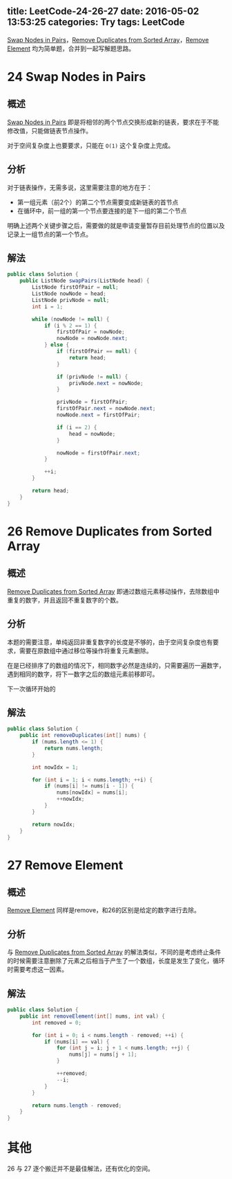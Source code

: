 title: LeetCode-24-26-27
date: 2016-05-02 13:53:25
categories: Try
tags: LeetCode
---

[Swap Nodes in Pairs](https://leetcode.com/problems/swap-nodes-in-pairs/)，[Remove Duplicates from Sorted Array](https://leetcode.com/problems/remove-duplicates-from-sorted-array/)，[Remove Element](https://leetcode.com/problems/remove-element/) 均为简单题，合并到一起写解题思路。

<!-- more -->

# 24 Swap Nodes in Pairs

## 概述

[Swap Nodes in Pairs](https://leetcode.com/problems/swap-nodes-in-pairs/) 即是将相邻的两个节点交换形成新的链表，要求在于不能修改值，只能做链表节点操作。

对于空间复杂度上也要要求，只能在 `O(1)` 这个复杂度上完成。

## 分析

对于链表操作，无需多说，这里需要注意的地方在于：

+ 第一组元素（前2个）的第二个节点需要变成新链表的首节点
+ 在循环中，前一组的第一个节点要连接的是下一组的第二个节点

明确上述两个关键步骤之后，需要做的就是申请变量暂存目前处理节点的位置以及记录上一组节点的第一个节点。

## 解法

```java
public class Solution {
    public ListNode swapPairs(ListNode head) {
        ListNode firstOfPair = null;
        ListNode nowNode = head;
        ListNode privNode = null;
        int i = 1;

        while (nowNode != null) {
            if (i % 2 == 1) {
                firstOfPair = nowNode;
                nowNode = nowNode.next;
            } else {
                if (firstOfPair == null) {
                    return head;
                }

                if (privNode != null) {
                    privNode.next = nowNode;
                }

                privNode = firstOfPair;
                firstOfPair.next = nowNode.next;
                nowNode.next = firstOfPair;

                if (i == 2) {
                    head = nowNode;
                }

                nowNode = firstOfPair.next;
            }

            ++i;
        }

        return head;
    }
}
```

# 26 Remove Duplicates from Sorted Array

## 概述

[Remove Duplicates from Sorted Array](https://leetcode.com/problems/remove-duplicates-from-sorted-array/) 即通过数组元素移动操作，去除数组中重复的数字，并且返回不重复数字的个数。

## 分析

本题的需要注意，单纯返回非重复数字的长度是不够的，由于空间复杂度也有要求，需要在原数组中通过移位等操作将重复元素删除。

在是已经排序了的数组的情况下，相同数字必然是连续的，只需要遍历一遍数字，遇到相同的数字，将下一数字之后的数组元素前移即可。

下一次循环开始的

## 解法

```java
public class Solution {
	public int removeDuplicates(int[] nums) {
        if (nums.length <= 1) {
            return nums.length;
        }

        int nowIdx = 1;

        for (int i = 1; i < nums.length; ++i) {
            if (nums[i] != nums[i - 1]) {
                nums[nowIdx] = nums[i];
                ++nowIdx;
            }
        }

        return nowIdx;
    }
}
```

# 27 Remove Element

## 概述

[Remove Element](https://leetcode.com/problems/remove-element/) 同样是remove，和26的区别是给定的数字进行去除。

## 分析

与 [Remove Duplicates from Sorted Array](https://leetcode.com/problems/remove-duplicates-from-sorted-array/) 的解法类似，不同的是考虑终止条件的时候需要注意删除了元素之后相当于产生了一个数组，长度是发生了变化，循环时需要考虑这一因素。

## 解法

```java
public class Solution {
    public int removeElement(int[] nums, int val) {
        int removed = 0;

        for (int i = 0; i < nums.length - removed; ++i) {
            if (nums[i] == val) {
                for (int j = i; j + 1 < nums.length; ++j) {
                    nums[j] = nums[j + 1];
                }

                ++removed;
                --i;
            }
        }

        return nums.length - removed;
    }
}
```

# 其他

26 与 27 逐个搬迁并不是最佳解法，还有优化的空间。


